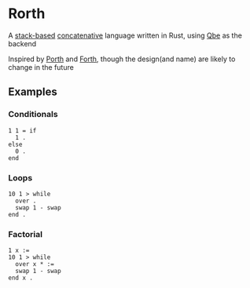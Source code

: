 # Rorth

A [stack-based](https://en.wikipedia.org/wiki/Stack-oriented_programming) [concatenative](https://en.wikipedia.org/wiki/Concatenative_programming_language) language written in Rust, using [Qbe](https://c9x.me/compile/) as the backend

Inspired by [Porth](https://gitlab.com/tsoding/porth) and [Forth](https://en.wikipedia.org/wiki/Forth_(programming_language)), though the design(and name) are likely to change in the future

## Examples

### Conditionals
```forth
1 1 = if
  1 .
else 
  0 .
end 
```

### Loops
```forth
10 1 > while
  over . 
  swap 1 - swap
end .
```

### Factorial
```forth
1 x :=
10 1 > while
  over x * :=
  swap 1 - swap
end x .
```


